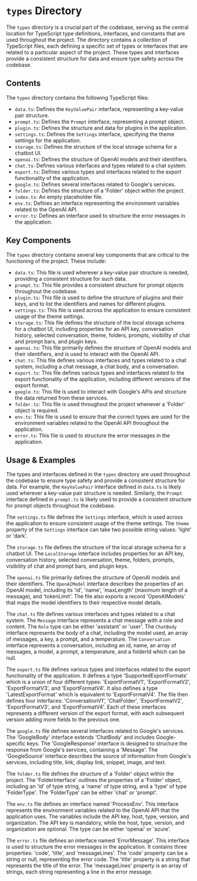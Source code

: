 
# `types` Directory

The `types` directory is a crucial part of the codebase, serving as the central location for TypeScript type definitions, interfaces, and constants that are used throughout the project. The directory contains a collection of TypeScript files, each defining a specific set of types or interfaces that are related to a particular aspect of the project. These types and interfaces provide a consistent structure for data and ensure type safety across the codebase.

## Contents

The `types` directory contains the following TypeScript files:

- `data.ts`: Defines the `KeyValuePair` interface, representing a key-value pair structure.
- `prompt.ts`: Defines the `Prompt` interface, representing a prompt object.
- `plugin.ts`: Defines the structure and data for plugins in the application.
- `settings.ts`: Defines the `Settings` interface, specifying the theme settings for the application.
- `storage.ts`: Defines the structure of the local storage schema for a chatbot UI.
- `openai.ts`: Defines the structure of OpenAI models and their identifiers.
- `chat.ts`: Defines various interfaces and types related to a chat system.
- `export.ts`: Defines various types and interfaces related to the export functionality of the application.
- `google.ts`: Defines several interfaces related to Google's services.
- `folder.ts`: Defines the structure of a 'Folder' object within the project.
- `index.ts`: An empty placeholder file.
- `env.ts`: Defines an interface representing the environment variables related to the OpenAI API.
- `error.ts`: Defines an interface used to structure the error messages in the application.

## Key Components

The `types` directory contains several key components that are critical to the functioning of the project. These include:

- `data.ts`: This file is used wherever a key-value pair structure is needed, providing a consistent structure for such data.
- `prompt.ts`: This file provides a consistent structure for prompt objects throughout the codebase.
- `plugin.ts`: This file is used to define the structure of plugins and their keys, and to list the identifiers and names for different plugins.
- `settings.ts`: This file is used across the application to ensure consistent usage of the theme settings.
- `storage.ts`: This file defines the structure of the local storage schema for a chatbot UI, including properties for an API key, conversation history, selected conversation, theme, folders, prompts, visibility of chat and prompt bars, and plugin keys.
- `openai.ts`: This file primarily defines the structure of OpenAI models and their identifiers, and is used to interact with the OpenAI API.
- `chat.ts`: This file defines various interfaces and types related to a chat system, including a chat message, a chat body, and a conversation.
- `export.ts`: This file defines various types and interfaces related to the export functionality of the application, including different versions of the export format.
- `google.ts`: This file is used to interact with Google's APIs and structure the data returned from these services.
- `folder.ts`: This file is used throughout the project whenever a 'Folder' object is required.
- `env.ts`: This file is used to ensure that the correct types are used for the environment variables related to the OpenAI API throughout the application.
- `error.ts`: This file is used to structure the error messages in the application.

## Usage & Examples

The types and interfaces defined in the `types` directory are used throughout the codebase to ensure type safety and provide a consistent structure for data. For example, the `KeyValuePair` interface defined in `data.ts` is likely used wherever a key-value pair structure is needed. Similarly, the `Prompt` interface defined in `prompt.ts` is likely used to provide a consistent structure for prompt objects throughout the codebase.

The `settings.ts` file defines the `Settings` interface, which is used across the application to ensure consistent usage of the theme settings. The `theme` property of the `Settings` interface can take two possible string values: 'light' or 'dark'.

The `storage.ts` file defines the structure of the local storage schema for a chatbot UI. The `LocalStorage` interface includes properties for an API key, conversation history, selected conversation, theme, folders, prompts, visibility of chat and prompt bars, and plugin keys.

The `openai.ts` file primarily defines the structure of OpenAI models and their identifiers. The `OpenAIModel` interface describes the properties of an OpenAI model, including its 'id', 'name', 'maxLength' (maximum length of a message), and 'tokenLimit'. The file also exports a record 'OpenAIModels' that maps the model identifiers to their respective model details.

The `chat.ts` file defines various interfaces and types related to a chat system. The `Message` interface represents a chat message with a role and content. The `Role` type can be either 'assistant' or 'user'. The `ChatBody` interface represents the body of a chat, including the model used, an array of messages, a key, a prompt, and a temperature. The `Conversation` interface represents a conversation, including an id, name, an array of messages, a model, a prompt, a temperature, and a folderId which can be null.

The `export.ts` file defines various types and interfaces related to the export functionality of the application. It defines a type 'SupportedExportFormats' which is a union of four different types: 'ExportFormatV1', 'ExportFormatV2', 'ExportFormatV3', and 'ExportFormatV4'. It also defines a type 'LatestExportFormat' which is equivalent to 'ExportFormatV4'. The file then defines four interfaces: 'ConversationV1', 'ChatFolder', 'ExportFormatV2', 'ExportFormatV3', and 'ExportFormatV4'. Each of these interfaces represents a different version of the export format, with each subsequent version adding more fields to the previous one.

The `google.ts` file defines several interfaces related to Google's services. The 'GoogleBody' interface extends 'ChatBody' and includes Google-specific keys. The 'GoogleResponse' interface is designed to structure the response from Google's services, containing a 'Message'. The 'GoogleSource' interface describes the source of information from Google's services, including title, link, display link, snippet, image, and text.

The `folder.ts` file defines the structure of a 'Folder' object within the project. The 'FolderInterface' outlines the properties of a 'Folder' object, including an 'id' of type string, a 'name' of type string, and a 'type' of type 'FolderType'. The 'FolderType' can be either 'chat' or 'prompt'.

The `env.ts` file defines an interface named 'ProcessEnv'. This interface represents the environment variables related to the OpenAI API that the application uses. The variables include the API key, host, type, version, and organization. The API key is mandatory, while the host, type, version, and organization are optional. The type can be either 'openai' or 'azure'.

The `error.ts` file defines an interface named 'ErrorMessage'. This interface is used to structure the error messages in the application. It contains three properties: 'code', 'title', and 'messageLines'. The 'code' property can be a string or null, representing the error code. The 'title' property is a string that represents the title of the error. The 'messageLines' property is an array of strings, each string representing a line in the error message.
